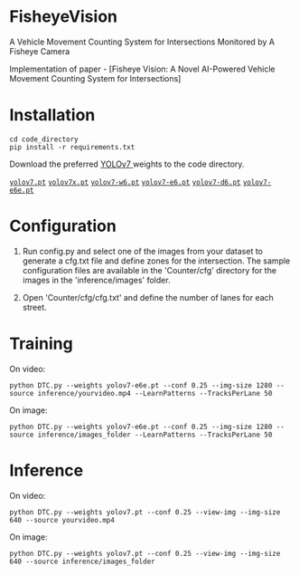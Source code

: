 # FisheyeVision
A Vehicle Movement Counting System for Intersections Monitored by A Fisheye Camera

Implementation of paper - [Fisheye Vision: A Novel AI-Powered Vehicle Movement Counting System for Intersections]

# Installation
``` shell
cd code_directory
pip install -r requirements.txt
```

Download the preferred [YOLOv7 ](https://github.com/WongKinYiu/yolov7) weights to the code directory.

[`yolov7.pt`](https://github.com/WongKinYiu/yolov7/releases/download/v0.1/yolov7.pt) [`yolov7x.pt`](https://github.com/WongKinYiu/yolov7/releases/download/v0.1/yolov7x.pt) [`yolov7-w6.pt`](https://github.com/WongKinYiu/yolov7/releases/download/v0.1/yolov7-w6.pt) [`yolov7-e6.pt`](https://github.com/WongKinYiu/yolov7/releases/download/v0.1/yolov7-e6.pt) [`yolov7-d6.pt`](https://github.com/WongKinYiu/yolov7/releases/download/v0.1/yolov7-d6.pt) [`yolov7-e6e.pt`](https://github.com/WongKinYiu/yolov7/releases/download/v0.1/yolov7-e6e.pt)

# Configuration
1. Run config.py and select one of the images from your dataset to generate a cfg.txt file and define zones for the intersection. The sample configuration files are available in the 'Counter/cfg' directory for the images in the 'inference/images' folder.

2. Open 'Counter/cfg/cfg.txt' and define the number of lanes for each street.

# Training
On video:
``` shell
python DTC.py --weights yolov7-e6e.pt --conf 0.25 --img-size 1280 --source inference/yourvideo.mp4 --LearnPatterns --TracksPerLane 50
```
On image:
``` shell
python DTC.py --weights yolov7-e6e.pt --conf 0.25 --img-size 1280 --source inference/images_folder --LearnPatterns --TracksPerLane 50
```

# Inference
On video:
``` shell
python DTC.py --weights yolov7.pt --conf 0.25 --view-img --img-size 640 --source yourvideo.mp4
```
On image:
``` shell
python DTC.py --weights yolov7.pt --conf 0.25 --view-img --img-size 640 --source inference/images_folder
```
